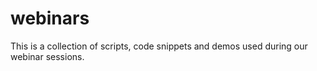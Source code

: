 # webinars
This is a collection of scripts, code snippets and demos used during our webinar sessions.
